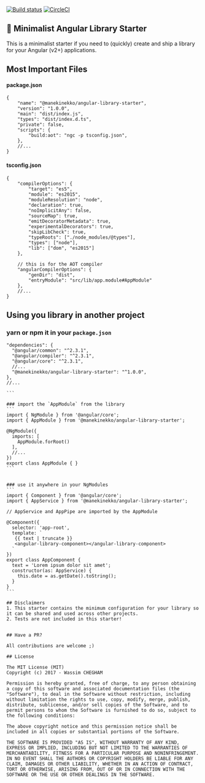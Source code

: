 [![Build status](https://ci.appveyor.com/api/projects/status/hhk7cc6vtlf2j6dl/branch/master?svg=true)](https://ci.appveyor.com/project/manekinekko/angular-library-starter/branch/master)
[![CircleCI](https://circleci.com/gh/manekinekko/angular-library-starter.svg?style=svg)](https://circleci.com/gh/manekinekko/angular-library-starter)

## 🎩 Minimalist Angular Library Starter

This is a minimalist starter if you need to (quickly) create and ship a library for your Angular (v2+) applications.

## Most Important Files

#### package.json

```
{
    "name": "@manekinekko/angular-library-starter",
    "version": "1.0.0",
    "main": "dist/index.js",
    "types": "dist/index.d.ts",
    "private": false,
    "scripts": {
        "build:aot": "ngc -p tsconfig.json",
    },
    //...
}
```

#### tsconfig.json

```
{
    "compilerOptions": {
        "target": "es5",
        "module": "es2015",
        "moduleResolution": "node",
        "declaration": true,
        "noImplicitAny": false,
        "sourceMap": true,
        "emitDecoratorMetadata": true,
        "experimentalDecorators": true,
        "skipLibCheck": true,
        "typeRoots": ["./node_modules/@types"],
        "types": ["node"],
        "lib": ["dom", "es2015"]
    },
    
    // this is for the AOT compiler
    "angularCompilerOptions": {
        "genDir": "dist",
        "entryModule": "src/lib/app.module#AppModule"
    },
    //...
}
```

## Using you library in another project

### yarn or npm it in your `package.json`

````
"dependencies": {
  "@angular/common": "^2.3.1",
  "@angular/compiler": "^2.3.1",
  "@angular/core": "^2.3.1",
  //...
  "@manekinekko/angular-library-starter": "^1.0.0",
},
//...

```

### import the `AppModule` from the library
```
import { NgModule } from '@angular/core';
import { AppModule } from '@manekinekko/angular-library-starter';

@NgModule({
  imports: [
    AppModule.forRoot()
  ],
  //...
})
export class AppModule { }
```


### use it anywhere in your NgModules
```
import { Component } from '@angular/core';
import { AppService } from '@manekinekko/angular-library-starter';

// AppService and AppPipe are imported by the AppModule

@Component({
  selector: 'app-root',
  template: `
   {{ text | truncate }}
   <angular-library-component></angular-library-component>
  `
})
export class AppComponent {
  text = 'Lorem ipsum dolor sit amet';
  constructor(as: AppService) {
    this.date = as.getDate().toString();
  }
}
```

## Disclaimers
1. This starter contains the minimum configuration for your library so it can be shared and used across other projects.
2. Tests are not included in this starter!


## Have a PR?

All contributions are welcome ;)

## License

The MIT License (MIT)
Copyright (c) 2017 - Wassim CHEGHAM

Permission is hereby granted, free of charge, to any person obtaining a copy of this software and associated documentation files (the "Software"), to deal in the Software without restriction, including without limitation the rights to use, copy, modify, merge, publish, distribute, sublicense, and/or sell copies of the Software, and to permit persons to whom the Software is furnished to do so, subject to the following conditions:

The above copyright notice and this permission notice shall be included in all copies or substantial portions of the Software.

THE SOFTWARE IS PROVIDED "AS IS", WITHOUT WARRANTY OF ANY KIND, EXPRESS OR IMPLIED, INCLUDING BUT NOT LIMITED TO THE WARRANTIES OF MERCHANTABILITY, FITNESS FOR A PARTICULAR PURPOSE AND NONINFRINGEMENT. IN NO EVENT SHALL THE AUTHORS OR COPYRIGHT HOLDERS BE LIABLE FOR ANY CLAIM, DAMAGES OR OTHER LIABILITY, WHETHER IN AN ACTION OF CONTRACT, TORT OR OTHERWISE, ARISING FROM, OUT OF OR IN CONNECTION WITH THE SOFTWARE OR THE USE OR OTHER DEALINGS IN THE SOFTWARE.
